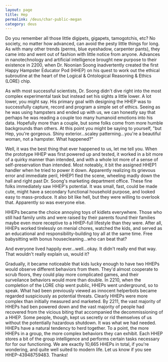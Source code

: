```yaml
---
layout: page
title: Hep
permalink: /deus/char-public-megan
category: deus
---
```

Do you remember all those little digipets, gigapets, tamogotchis, etc?  No society, no matter how advanced, can avoid the pesty little things for long.  As with many other trends (perms, blue eyeshadow, carpenter pants), they came into and went out of fashion with little notice from anyone.  Advances in nanotechnology and artificial intelligence brought new purpose to their existence in 2200, when Dr. Noonian Soong inadvertently created the first Happy Hampster Educator Pod (HHEP) on his quest to work out the ethical subroutine at the heart of the Logical &amp; Ontological Reasoning &amp; Ethics (LORE) chip.

As with most successful scientists, Dr. Soong didn't dive right into the most complex experimental task but instead set his sights a little lower.  A lot lower, you might say.  His primary goal with designing the HHEP was to successfully capture, record and program a simple set of ethics.  Seeing as he was using hampsters and ended up with us, we can honestly say that perhaps he was reading a couple too many humanoid emotions into his data.  Hopefully more than a couple, but some folks come from more humble backgrounds than others.  At this point you might be saying to yourself, &quot;but Hep, you're gorgeous.  Shiny exterior...scaley patterning...you're a beautiful woman, not a hampster.  What happened?&quot;

Well, it was the best thing that ever happened to us, let me tell you.  When the prototype HHEP was first powered up and tested, it worked in a bit more of a quirky manner than intended, and with a whole lot more of a sense of self-preservation than intended.  Most noteably, it bit the assigned HHEP1 handler when he tried to power it down.  Apparently realizing its grievous error and immediate peril, HHEP1 fled the scene, wheeling madly down the hall and right past Dr. Soong's marketing department office.  These fine folks immediately saw HHEP's potential.  It was small, fast, could be made cute, might have a secondary functional household purpose, and looked easy to mass-produce.  It also bit like hell, but they were willing to overlook that.  Apparently so was everyone else.

HHEPs became the choice annoying toys of kidlets everywhere.  Those who still had family units and were raised by their parents found their families maybe even more receptive to a HHEP-full lifestyle than they were.  After all, HHEPs worked tirelessly on menial chores, watched the kids, and served as an educational and responsibility-building toy all at the same time.  Free babysitting with bonus housecleaning...who can beat that?

And everyone lived happily ever...well...okay.  It didn't really end that way.  That wouldn't really explain us, would it?

Gradually, it became noticeable that kids lucky enough to have two HHEPs would observe different behaviors from them.  They'd almost cooperate to scrub floors, they could play more complicated games, and their surveilance behaviors would more than double.  In 2210, when the completion of the LORE chip went public, HHEPs went underground, so to speak.  What had been previously viewed as innocent helperbots became regarded suspiciously as potential threats.  Clearly HHEPs were more complex than initially measured and marketed.  By 2211, the vast majority of HHEPs had ben powered down and the vast majority of people had recovered from the vicious biting that accompanied the decommissioning of a HHEP.  Some people, though, kept us secretly or rid themselves of us without the potentially hazardous shutdown.  It was what we had needed.  HHEPs have a natural tendency to herd together.  To a point, the more HHEPs in a group, the more complex behaviors they can exhibit.  Each HHEP stores a bit of the group intelligence and performs certain tasks necessary for for our functioning.  We are exactly 10,665 HHEPs in total, if you're wondering, and quite well suited to modern life.  Let us know if you see HHEP-43948759483.  Thanks!
